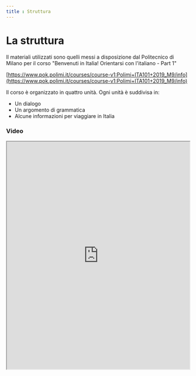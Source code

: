 ```yaml
---
title : Struttura
---
```


# La struttura

Il materiali utilizzati sono quelli messi a disposizione dal Politecnico di Milano per il corso "Benvenuti in Italia! Orientarsi con l'italiano - Part 1"

[https://www.pok.polimi.it/courses/course-v1:Polimi+ITA101+2019_M9/info](https://www.pok.polimi.it/courses/course-v1:Polimi+ITA101+2019_M9/info)

Il corso è organizzato in quattro unità. Ogni unità è suddivisa in:
- Un dialogo
- Un argomento di grammatica
- Alcune informazioni per viaggiare in Italia

### Video

<iframe src="https://www.watch2gether.com/rooms/italiano-hk81rf6s4pymzg5vy9?app=1" width="500" height="620" frameborder="1">



https://m.youtube.com/watch?v=Bt1xEHHkr8s&list=PLmKUwJ0KJQnXIZNFSksY2hMB5t3Lpnbhp&index=1

